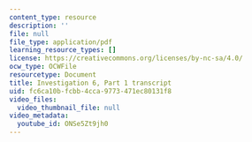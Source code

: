 ```yaml
---
content_type: resource
description: ''
file: null
file_type: application/pdf
learning_resource_types: []
license: https://creativecommons.org/licenses/by-nc-sa/4.0/
ocw_type: OCWFile
resourcetype: Document
title: Investigation 6, Part 1 transcript
uid: fc6ca10b-fcbb-4cca-9773-471ec80131f8
video_files:
  video_thumbnail_file: null
video_metadata:
  youtube_id: ONSe5Zt9jh0
---
```

